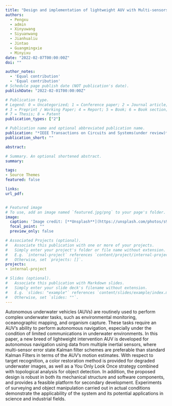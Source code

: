 ```yaml
---
title: "Design and implementation of lightweight AUV with Multi-sensors aided for underwater intervention tasks"
authors:
  - Pengxu
  - admin
  - Xinyuwang
  - Siyuanwang
  - Jianhualiu
  - Jintao
  - Guangmingxie
  - Minyixu
date: "2022-02-07T00:00:00Z"
doi: ""

author_notes:
  - 'Equal contribution'
  - 'Equal contribution'
# Schedule page publish date (NOT publication's date).
publishDate: "2022-02-01T00:00:00Z"

# Publication type.
# Legend: 0 = Uncategorized; 1 = Conference paper; 2 = Journal article;
# 3 = Preprint / Working Paper; 4 = Report; 5 = Book; 6 = Book section;
# 7 = Thesis; 8 = Patent
publication_types: ["2"]

# Publication name and optional abbreviated publication name.
publication: "*IEEE Transactions on Circuits and Systems(under review)*"
publication_short: ""

abstract: 

# Summary. An optional shortened abstract.
summary: 

tags:
- Source Themes
featured: false

links:
url_pdf: 


# Featured image
# To use, add an image named `featured.jpg/png` to your page's folder. 
image:
  caption: 'Image credit: [**Unsplash**](https://unsplash.com/photos/s9CC2SKySJM)'
  focal_point: ""
  preview_only: false

# Associated Projects (optional).
#   Associate this publication with one or more of your projects.
#   Simply enter your project's folder or file name without extension.
#   E.g. `internal-project` references `content/project/internal-project/index.md`.
#   Otherwise, set `projects: []`.
projects:
- internal-project

# Slides (optional).
#   Associate this publication with Markdown slides.
#   Simply enter your slide deck's filename without extension.
#   E.g. `slides: "example"` references `content/slides/example/index.md`.
#   Otherwise, set `slides: ""`.
---
```




Autonomous underwater vehicles (AUVs) are routinely used to perform complex underwater tasks, such as environmental monitoring, oceanographic mapping, and organism capture. These tasks require an AUV’s ability to perform autonomous navigation, especially under the condition of limited communications in underwater environments. In this paper, a new breed of lightweight intervention AUV is developed for autonomous navigation using data from multiple inertial sensors, where multi-sensor error state Kalman filter schemes are preferable than standard Kalman Filters in terms of the AUV’s motion estimates. With respect to target recognition, a color restoration method is provided for degraded underwater images, as well as a You Only Look Once strategy combined with topological analysis for object detection. In addition, the proposed design is robust in both its mechanical structure and software components, and provides a feasible platform for secondary development. Experiments of surveying and object manipulation carried out in actual conditions demonstrate the applicability of the system and its potential applications in science and industrial fields.